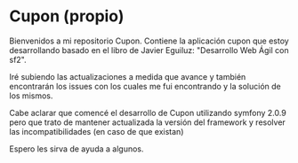 Cupon (propio)
==============

Bienvenidos a mi repositorio Cupon. Contiene la aplicación cupon que estoy 
desarrollando basado en el libro de Javier Eguiluz: "Desarrollo Web Ágil con sf2".

Iré subiendo las actualizaciones a medida que avance y también encontrarán los 
issues con los cuales me fui encontrando y la solución de los mismos.

Cabe aclarar que comencé el desarrollo de Cupon utilizando symfony 2.0.9 pero que
trato de mantener actualizada la versión del framework y resolver las incompatibilidades
(en caso de que existan)

Espero les sirva de ayuda a algunos.